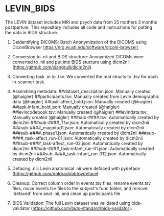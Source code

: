 # LEVIN_BIDS
The LEVIN dataset includes MRI and psych data from 25 mothers 3 months postpartum. This repository includes all code and instructions for putting the data in BIDS structure.

1. Deidentifying DICOMS: Batch Anonymization of the DICOMS using DicomBrowser https://nrg.wustl.edu/software/dicom-browser/

2. Conversion to .nii and BIDS structure: Anonymized DICOMs were converted to .nii and put into BIDS stucture using dicm2nii (https://github.com/xiangruili/dicm2nii).

3. Converting task .m to .tsv: We converted the mat structs to .tsv for each in-scanner task.

4. Assembling metadata:
    ##dataset_description.json: Manually created (@haigler)
    ##participants.tsv: Manually created from Levin demographic data (@haigler)
    ##task-affect_bold.json: Manually created (@haigler)
    ##task-infant_bold.json: Manually created (@haigler)
    ##levincodebook.tsv: Manually created (@haigler)
    ##levindata.tsv: Manually created (@haigler)
      ###sub-####.tsv: Automatically created by dicm2nii
      ###sub-####_T1w.json: Automatically created by dicm2nii
      ###sub-####_magnitud1.json: Automatically created by dicm2nii
      ###sub-####_phase1.json: Automatically created by dicm2nii
      ###sub-####_task-affect_run-01.json: Automatically created by dicm2nii
      ###sub-####_task-affect_run-02.json: Automatically created by dicm2nii
      ###sub-####_task-infant_run-01.json: Automatically created by dicm2nii
      ###sub-####_task-infant_run-012.json: Automatically created by dicm2nii

5. Defacing .nii: Levin anatomical .nii were defaced with pydeface (https://github.com/poldracklab/pydeface).

6. Cleanup: Correct column order in events.tsv files, rename events.tsv files, move events.tsv files to the subject's func folder, and remove 'defaced' from anat .nii, and clean up participants file

7. BIDS Validation: The full Levin dataset was validated using bids-validator (https://github.com/bids-standard/bids-validator).
